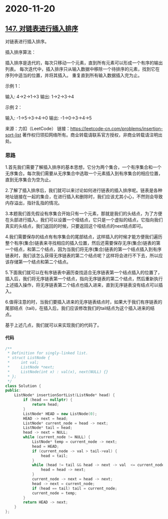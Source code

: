 

# 2020-11-20

## [147. 对链表进行插入排序](https://leetcode-cn.com/problems/insertion-sort-list/)

对链表进行插入排序。



插入排序算法：

插入排序是迭代的，每次只移动一个元素，直到所有元素可以形成一个有序的输出列表。
每次迭代中，插入排序只从输入数据中移除一个待排序的元素，找到它在序列中适当的位置，并将其插入。
重复直到所有输入数据插入完为止。

示例 1：

输入: 4->2->1->3
输出: 1->2->3->4

示例 2：

输入: -1->5->3->4->0
输出: -1->0->3->4->5

来源：力扣（LeetCode）
链接：https://leetcode-cn.com/problems/insertion-sort-list
著作权归领扣网络所有。商业转载请联系官方授权，非商业转载请注明出处。



### 思路

1.首先我们需要了解插入排序的基本思想，它分为两个集合，一个有序集合和一个无序集合。每次我们需要从无序集合中选取一个元素插入到有序集合的相应位置，直到无序集合为空为止。

2.了解了插入排序后，我们就可以来讨论如何进行链表的插入排序呢。链表是各种地址链接在一起的集合，在进行插入和删除时，我们应该尤其小心，不然则会导致内存溢出，指针乱指的情况。

3.本题我们首先假设有序集合开始只有一个元素，那就是我们的头结点，为了方便在头部进行插入，我们可以设置一个哑结点，它只是一个虚拟的结点，它指向我们真实的头结点，我们返回的时候，只要返回这个哑结点的next结点即可。

4.我们需要保存的结点有有序集合的尾部结点，这样插入的时候才能方便我们遍历整个有序(集合)链表来寻找相应的插入位置，然后还需要保存无序(集合)链表的第一个结点，和第二个结点，因为当我们将无序(集合)链表的第一个结点插入到有序链表时，我们该怎么获得无序链表的第二个结点呢？这样将会进行不下去，所以应该存储第一个结点和第二个结点。

5.下面我们就可以在有序链表中遍历查找适合无序链表第一个结点插入的位置了，插入后，我们将无序链表第一个结点，指向无序链表的第二个结点，然后重新执行上述插入操作，将无序链表第二个结点也插入进来，直到无序链表没有结点可以插入。

6.值得注意的时，当我们要插入进来的无序链表结点时，如果大于我们有序链表的尾部结点（tail)，在插入后，我们应该修改我们的tail结点为这个插入进来的结点。

基于上述几点，我们就可以来实现我们的代码了。

#### 代码

```cpp
/**
 * Definition for singly-linked list.
 * struct ListNode {
 *     int val;
 *     ListNode *next;
 *     ListNode(int x) : val(x), next(NULL) {}
 * };
 */
class Solution {
public:
    ListNode* insertionSortList(ListNode* head) {
        if (head == nullptr) {
            return head;
        }
        ListNode* HEAD = new ListNode(0);
        HEAD -> next = head;
        ListNode* current_node = head -> next;
        ListNode* tail = head;
        head -> next = NULL;
        while (current_node != NULL) {
            ListNode* temp = current_node -> next;
            head = HEAD;
            if (current_node -> val > tail->val) {
                head = tail;
            }
            while (head != tail && head -> next -> val  <= current_node -> val) {
                head = head -> next;
            }
            current_node -> next = head -> next;
            head -> next = current_node;
            if (head == tail) tail = current_node;
            current_node = temp;
        }
        return HEAD -> next;
    }
};
```
